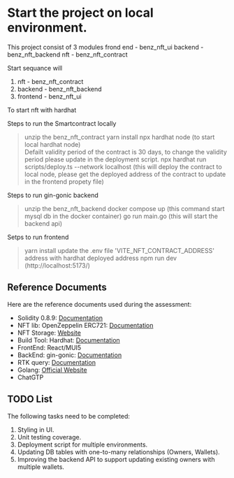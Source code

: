 # Start the project on local environment.

This project consist of 3 modules
frond end - benz_nft_ui
backend - benz_nft_backend
nft - benz_nft_contract

Start sequance will 
1) nft - benz_nft_contract
2) backend - benz_nft_backend
3) frontend - benz_nft_ui

To start nft with hardhat 

Steps to run the Smartcontract locally
> unzip the benz_nft_contract 
> yarn install 
> npx hardhat node (to start local hardhat node)	
	Defailt validity period of the contract is 30 days, to change the validity period please update in the deployment script.
> npx hardhat run scripts/deploy.ts --network localhost (this will deploy the contract to local node, please get the deployed address of the contract to update in the frontend propety file)

Steps to run gin-gonic backend 
> unzip the benz_nft_backend
> docker compose up (this command start mysql db in the docker container)
> go run main.go (this will start the backend api)

Setps to run frontend 
> yarn install
> update the .env file 'VITE_NFT_CONTRACT_ADDRESS' address with hardhat deployed address
> npm run dev (http://localhost:5173/)

## Reference Documents

Here are the reference documents used during the assessment:

- Solidity 0.8.9: [Documentation](https://docs.soliditylang.org/en/latest/)
- NFT lib: OpenZeppelin ERC721: [Documentation](https://docs.openzeppelin.com/contracts/4.x/erc721)
- NFT Storage: [Website](https://nft.storage/)
- Build Tool: Hardhat: [Documentation](https://hardhat.org/)
- FrontEnd: React/MUI5
- BackEnd: gin-gonic: [Documentation](https://gin-gonic.com/docs/quickstart/)
- RTK query: [Documentation](https://redux-toolkit.js.org/rtk-query/overview)
- Golang: [Official Website](https://go.dev/learn/)
- ChatGTP

## TODO List

The following tasks need to be completed:

1. Styling in UI.
2. Unit testing coverage.
4. Deployment script for multiple environments.
5. Updating DB tables with one-to-many relationships (Owners, Wallets).
6. Improving the backend API to support updating existing owners with multiple wallets.
